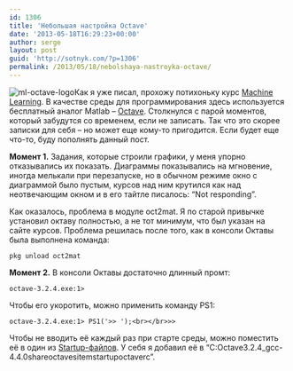 ```yaml
---
id: 1306
title: 'Небольшая настройка Octave'
date: '2013-05-18T16:29:23+00:00'
author: serge
layout: post
guid: 'http://sotnyk.com/?p=1306'
permalink: /2013/05/18/nebolshaya-nastroyka-octave/
---
```


![](http://localhost/wp-content/uploads/2013/05/ml-octave-logo.jpg "ml-octave-logo")Как я уже писал, прохожу потихоньку курс [Machine Learning](https://class.coursera.org/ml-003/class/index). В качестве среды для программирования здесь используется бесплатный аналог Matlab – [Octave](http://www.gnu.org/software/octave/). Столкнулся с парой моментов, который забудутся со временем, если не записать. Так что это скорее записки для себя – но может еще кому-то пригодится. Если будет еще что-то, буду пополнять данный пост.

**Момент 1.** Задания, которые строили графики, у меня упорно отказывались их показать. Диаграммы показывались на мгновение, иногда мелькали при перезапуске, но в обычном режиме окно с диаграммой было пустым, курсов над ним крутился как над неотвечающим окном и в его тайтле писалось: “Not responding”.

Как оказалось, проблема в модуле oct2mat. Я по старой привычке установил октаву полностью, а не тот минимум, что был указан на сайте курсов. Проблема решилась после того, как в консоли Октавы была выполнена команда:

`pkg unload oct2mat`

**Момент 2.** В консоли Октавы достаточно длинный промт:

`octave-3.2.4.exe:1>`

Чтобы его укоротить, можно применить команду PS1:

`octave-3.2.4.exe:1> PS1('>> ');<br></br>>>`

Чтобы не вводить её каждый раз при старте среды, можно поместить её в один из [Startup-файлов](http://www.gnu.org/software/octave/doc/interpreter/Startup-Files.html). У себя я добавил её в “C:Octave3.2.4\_gcc-4.4.0shareoctavesitemstartupoctaverc”.